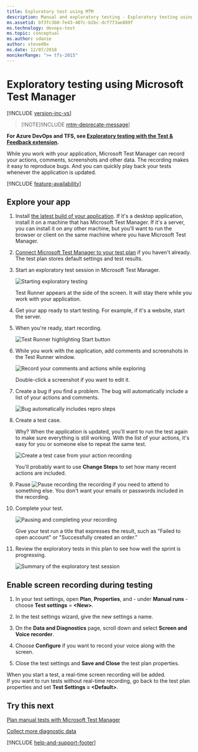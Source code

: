 ```yaml
---
title: Exploratory test using MTM
description: Manual and exploratory testing - Exploratory testing using Microsoft Test Manager when you want to test web applications
ms.assetid: bf3fc3b0-7e43-407c-b2bc-dcf773ae889f
ms.technology: devops-test
ms.topic: conceptual
ms.author: sdanie
author: steved0x
ms.date: 12/07/2018
monikerRange: ">= tfs-2015"
---
```


# Exploratory testing using Microsoft Test Manager

[!INCLUDE [version-inc-vs](../includes/version-inc-vs.md)]

> [!NOTE]!INCLUDE [mtm-deprecate-message](../includes/mtm-deprecate-message.md)]

**For Azure DevOps and TFS, see [Exploratory testing with the Test &amp; Feedback extension](../connected-mode-exploratory-testing.md).**

While you work with your application, Microsoft Test Manager can record your actions, comments, screenshots and other data. The recording makes it easy to reproduce bugs. And you can quickly play back your tests whenever the application is updated.

[!INCLUDE [feature-availability](../includes/feature-availability.md)]

## Explore your app

1. Install [the latest build of your application](../../pipelines/index.yml). If it's a desktop application, install it on a machine that has Microsoft Test Manager. If it's a server, you can install it on any other machine, but you'll want to run the browser or client on the same machine where you have Microsoft Test Manager.

1. [Connect Microsoft Test Manager to your test plan](connect-microsoft-test-manager-to-your-team-project-and-test-plan.md) if you haven't already. The test plan stores default settings and test results.

1. Start an exploratory test session in Microsoft Test Manager.

   ![Starting exploratory testing](media/exploratory-testing-using-microsoft-test-manager/almp_t_explore01.png)

   Test Runner appears at the side of the screen. It will stay there while you work with your application.

1. Get your app ready to start testing. For example, if it's a website, start the server.

1. When you're ready, start recording.

   ![Test Runner highlighting Start button](media/exploratory-testing-using-microsoft-test-manager/almp_t_explore02a.png)

1. While you work with the application, add comments and screenshots in the Test Runner window.

   ![Record your comments and actions while exploring](media/exploratory-testing-using-microsoft-test-manager/almp_t_explore110.png)

   Double-click a screenshot if you want to edit it.

1. Create a bug if you find a problem. The bug will automatically include a list of your actions and comments.

   ![Bug automatically includes repro steps](media/exploratory-testing-using-microsoft-test-manager/almp_t_explore112.png)

1. Create a test case.

   Why? When the application is updated, you'll want to run the test again to make sure everything is still working. With the list of your actions, it's easy for you or someone else to repeat the same test.

   ![Create a test case from your action recording](media/exploratory-testing-using-microsoft-test-manager/almp_t_explore113.png)

   You'll probably want to use **Change Steps** to set how many recent actions are included.

1. Pause ![Pause recording](media/exploratory-testing-using-microsoft-test-manager/almp_t_pausebutton.png) the recording if you need to attend to something else. You don't want your emails or passwords included in the recording.

1. Complete your test.

   ![Pausing and completing your recording](media/exploratory-testing-using-microsoft-test-manager/almp_t_explore114.png)

   Give your test run a title that expresses the result, such as "Failed to open account" or "Successfully created an order."

1. Review the exploratory tests in this plan to see how well the sprint is progressing.

   ![Summary of the exploratory test session](media/exploratory-testing-using-microsoft-test-manager/almp_t_explore14.png)

## Enable screen recording during testing

1. In your test settings, open **Plan**, **Properties**, and - under **Manual runs** - choose **Test settings** = **&lt;New&gt;**.

2. In the test settings wizard, give the new settings a name.

3. On the **Data and Diagnostics** page, scroll down and select **Screen and Voice recorder**.

4. Choose **Configure** if you want to record your voice along with the screen.

5. Close the test settings and **Save and Close** the test plan properties.

When you start a test, a real-time screen recording will be added.  
If you want to run tests without real-time recording, go back to the test plan properties and set **Test Settings = &lt;Default&gt;**.

## Try this next

[Plan manual tests with Microsoft Test Manager](plan-manual-tests-with-microsoft-test-manager.md)

[Collect more diagnostic data](collect-more-diagnostic-data-in-manual-tests.md)

[!INCLUDE [help-and-support-footer](../includes/help-and-support-footer.md)]
